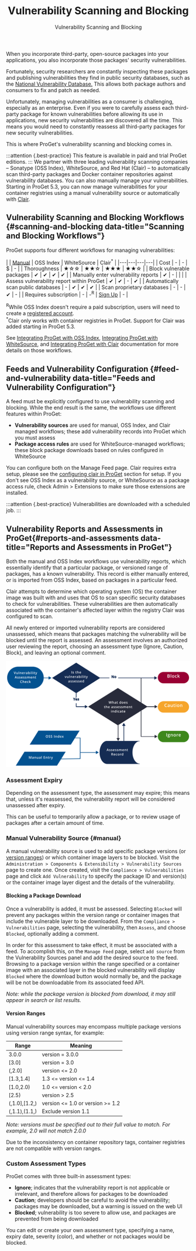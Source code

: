 ﻿---
title: Vulnerability Scanning and Blocking
subtitle: Vulnerability Scanning and Blocking
sequence: 100
keywords: proget, vulnerabilities
display-child-topics: false
show-headings-in-nav: true
---

When you incorporate third-party, open-source packages into your applications, you also incorporate those packages' security vulnerabilities.

Fortunately, security researchers are constantly inspecting these packages and publishing vulnerabilities they find in public security databases, such as the [National Vulnerability Database.](https://nvd.nist.gov/) This allows both package authors and consumers to fix and patch as needed.

Unfortunately, managing vulnerabilities as a consumer is challenging, especially as an enterprise. Even if you were to carefully assess each third-party package for known vulnerabilities before allowing its use in applications, new security vulnerabilities are discovered all the time. This means you would need to constantly reassess all third-party packages for new security vulnerabilities.

This is where ProGet's vulnerability scanning and blocking comes in.

:::attention {.best-practice}
This feature is available in paid and trial ProGet editions.
:::
We partner with three leading vulnerability scanning companies – Sonatype (OSS Index), WhiteSource, and Red Hat (Clair)  – to automatically scan third-party packages and Docker container repositories against vulnerability databases. You can also manually manage your vulnerabilities.  Starting in ProGet 5.3, you can now manage vulnerabilities for your container registries using a manual vulnerability source or automatically with [Clair](/docs/proget/compliance/clair).

## Vulnerability Scanning and Blocking Workflows {#scanning-and-blocking data-title="Scanning and Blocking Workflows"}

ProGet supports four different workflows for managing vulnerabilities:

|  | [Manual](#manual) | OSS Index | WhiteSource | Clair<sup>*</sup> |
|---|---|---|---|
| Cost                                      | - | - | $ | - |
| Thoroughness                              | ★☆☆ | ★★☆ | ★★★ | ★★☆ |
| Block vulnerable packages                 | ✔ | ✔ | ✔ | ✔ |
| Manually enter vulnerability reports      | ✔ | -  |   | |
| Assess vulnerability report within ProGet | ✔ | ✔ | - | ✔ |
| Automatically scan public databases       | - | ✔ | ✔ | ✔ |
| Scan proprietary databases                | - | - | ✔ | - |
| Requires subscription                     | - | -<sup>R</sup> | [Sign Up](https://www.whitesourcesoftware.com/trial3/)  | - |


<sup>R</sup>While OSS Index doesn't require a paid subscription, users will need to create a [registered account](https://ossindex.sonatype.org/ ).<br/>
<sup>*</sup>Clair only works with container registries in ProGet.  Support for Clair was added starting in ProGet 5.3.

See [Integrating ProGet with OSS Index](/docs/proget/compliance/vulnerabilities/vor), [Integrating ProGet with WhiteSource](/docs/proget/compliance/whitesource), and [Integrating ProGet with Clair](/docs/proget/compliance/clair) documentation for more details on those workflows.


## Feeds and Vulnerability Configuration {#feed-and-vulnerability data-title="Feeds and Vulnerability Configuration"}

A feed must be explicitly configured to use vulnerability scanning and blocking. While the end result is the same, the workflows use different features within ProGet:

*   **Vulnerability sources** are used for manual, OSS Index, and Clair managed workflows; these add vulnerability records into ProGet which you must assess
*   **Package access rules** are used for WhiteSource-managed workflows; these block package downloads based on rules configured in WhiteSource

You can configure both on the Manage Feed page. Clair requires extra setup, please see the [configuring clair in ProGet](/docs/proget/compliance/clair#configureproget) section for setup. If you don't see OSS Index as a vulnerability source, or WhiteSource as a package access rule, check Admin > Extensions to make sure those extensions are installed.

:::attention {.best-practice}
Vulnerabilities are downloaded with a scheduled job. 
:::

## Vulnerability Reports and Assessments in ProGet{#reports-and-assessments data-title="Reports and Assessments in ProGet"}

Both the manual and OSS Index workflows use vulnerability reports, which essentially identify that a particular package, or versioned range of packages, has a known vulnerability. This record is either manually entered, or is imported from OSS Index, based on packages in a particular feed.

Clair attempts to determine which operating system (OS) the container image was built with and uses that OS to scan specific security databases to check for vulnerabilities.  These vulnerabilities are then automatically associated with the container's affected layer within the registry Clair was configured to scan.

All newly entered or imported vulnerability reports are considered unassessed, which means that packages matching the vulnerability will be blocked until the report is assessed. An assessment involves an authorized user reviewing the report, choosing an assessment type (Ignore, Caution, Block), and leaving an optional comment.

![Assessment workflow](/resources/documentation/proget/assess-workflow.svg)

### Assessment Expiry

Depending on the assessment type, the assessment may expire; this means that, unless it's reassessed, the vulnerability report will be considered unassessed after expiry.

This can be useful to temporarily allow a package, or to review usage of packages after a certain amount of time.

### Manual Vulnerability Source {#manual}

A manual vulnerability source is used to add specific package versions (or [version ranges](#version-ranges)) or which container image layers to be blocked. Visit the `Administration > Components & Extensibility > Vulnerability Sources` page to create one. Once created, visit the `Compliance > Vulnerabilities` page and click `Add Vulnerability` to specify the package ID and version(s) or the container image layer digest and the details of the vulnerability.

#### Blocking a Package Download

Once a vulnerability is added,  it must be assessed. Selecting `Blocked` will prevent any packages within the version range or container images that include the vulnerable layer to be downloaded. From the `Compliance > Vulnerabilities` page, selecting the vulnerability, then `Assess`, and choose `Blocked`, optionally adding a comment.

In order for this assessment to take effect, it must be associated with a feed. To accomplish this, on the `Manage Feed` page, select `add source` from the Vulnerability Sources panel and add the desired source to the feed. Browsing to a package version within the range specified or a container image with an associated layer in the blocked vulnerability will display `Blocked` where the download button would normally be, and the package will be not be downloadable from its associated feed API.

_Note: while the package version is blocked from download, it may still appear in search or list results._

#### Version Ranges 

Manual vulnerability sources may encompass multiple package versions using version range syntax, for example:

| Range         | Meaning                                       |
|---            |---                                            |
| 3.0.0	        | version = 3.0.0                               |
| [3.0]     	| version = 3.0                                 |
| (,2.0]	    | version <= 2.0                                |
| [1.3,1.4]	    | 1.3 <= version <= 1.4                         |
| [1.0,2.0)     | 1.0 <= version < 2.0                          |
| [2.5)         | version > 2.5                                 |
| (,1.0],[1.2,)	| version <= 1.0 or version >= 1.2              |
| (,1.1),(1.1,)	| Exclude version 1.1                           |

_Note: versions must be specified out to their full value to match. For example, 2.0 will *not* match 2.0.0_

Due to the inconsistency on container repository tags, container registries are not compatible with version ranges.

### Custom Assessment Types

ProGet comes with three built-in assessment types:

*   **Ignore**; indicates that the vulnerability report is not applicable or irrelevant, and therefore allows for packages to be downloaded
*   **Caution**; developers should be careful to avoid the vulnerability; packages may be downloaded, but a warning is issued on the web UI
*   **Blocked**; vulnerability is too severe to allow use, and packages are prevented from being downloaded

You can edit or create your own assessment type, specifying a name, expiry date, severity (color), and whether or not packages would be blocked.